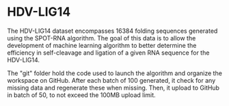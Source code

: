 # HDV-LIG14

The HDV-LIG14 dataset encompasses 16384 folding sequences generated using the SPOT-RNA algorithm. The goal of this data is to allow the development of machine learning algorithm to better determine the efficiency in self-cleavage and ligation of a given RNA sequence for the HDV-LIG14.

The "git" folder hold the code used to launch the algorithm and organize the workspace on GitHub. After each batch of 100 generated, it check for any missing data and regenerate these when missing. Then, it upload to GitHub in batch of 50, to not exceed the 100MB upload limit.
